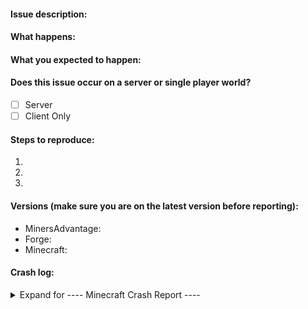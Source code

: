 <!-- Be as accurate as possible. Add/remove as needed to keep things informative but also relevant. -->
#### Issue description:

#### What happens:

#### What you expected to happen:

#### Does this issue occur on a server or single player world?
<!-- Replace the space ' ' with an 'x' in the relevant box. -->
- [ ] Server
- [ ] Client Only

#### Steps to reproduce:
1. 
2. 
3. 

#### Versions (make sure you are on the latest version before reporting):

- MinersAdvantage:
- Forge:
- Minecraft:

#### Crash log:
<!-- Paste relevent crash log within the '```' ( if relevant ) -->

<details><summary>Expand for ---- Minecraft Crash Report ----</summary>

```
PASTE_HERE
```
</details>

